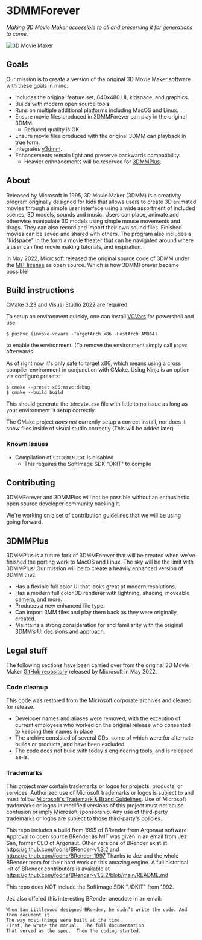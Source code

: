 # 3DMMForever

_Making 3D Movie Maker accessible to all and preserving it for generations to come._

![3D Movie Maker](https://github.com/microsoft/Microsoft-3D-Movie-Maker/blob/main/img/3dmovie.jpg?raw=true)

## Goals

Our mission is to create a version of the original 3D Movie Maker software with these goals in mind:

- Includes the original feature set, 640x480 UI, kidspace, and graphics.
- Builds with modern open source tools.
- Runs on multiple additional platforms including MacOS and Linux.
- Ensure movie files produced in 3DMMForever can play in the original 3DMM.
  - Reduced quality is OK.
- Ensure movie files produced with the original 3DMM can playback in true form.
- Integrates [v3dmm](https://twitter.com/Foone/status/1307750230679412736).
- Enhancements remain light and preserve backwards compatibility.
  - Heavier enhnacements will be reserved for [3DMMPlus](#3dmmplus).

## About

Released by Microsoft in 1995, 3D Movie Maker (3DMM) is a creativity program originally designed for kids that allows users to create 3D animated movies through a simple user interface using a wide assortment of included scenes, 3D models, sounds and music. Users can place, animate and otherwise manipulate 3D models using simple mouse movements and drags. They can also record and import their own sound files. Finished movies can be saved and shared with others. The program also includes a "kidspace" in the form a movie theater that can be navigated around where a user can find movie making tutorials, and inspiration.

In May 2022, Microsoft released the original source code of 3DMM under the [MIT license](LICENSE) as open source. Which is how 3DMMForever became possible!

## Build instructions

CMake 3.23 and Visual Studio 2022 are required.

To setup an environment quickly, one can install
[VCVars](https://github.com/bruxisma/VCVars) for powershell and use

```console
$ pushvc (invoke-vcvars -TargetArch x86 -HostArch AMD64)
```

to enable the environment. (To remove the environment simply call `popvc` afterwards

As of right now it's only safe to target x86, which means using a cross
compiler environment in conjunction with CMake. Using Ninja is an option via
configure presets:

```console
$ cmake --preset x86:msvc:debug
$ cmake --build build
```

This should generate the `3dmovie.exe` file with little to no issue as long as
your environment is setup correctly.

The CMake project *does not* currently setup a correct install, nor does it
show files inside of visual studio correctly (This will be added later)

### Known Issues

- Compilation of `SITOBREN.EXE` is disabled
  - This requires the SoftImage SDK "DKIT" to compile


## Contributing

3DMMForever and 3DMMPlus will not be possible without an enthusiastic open source developer community backing it.

We're working on a set of contribution guidelines that we will be using going forward.

## 3DMMPlus

3DMMPlus is a future fork of 3DMMForever that will be created when we've finished the porting work to MacOS and Linux. The sky will be the limit with 3DMMPlus! Our mission will be to create a heavily enhanced version of 3DMM that:

- Has a flexible full color UI that looks great at modern resolutions.
- Has a modern full color 3D renderer with lightning, shading, moveable camera, and more.
- Produces a new enhanced file type.
- Can import 3MM files and play them back as they were originally created.
- Maintains a strong consideration for and familiarity with the original 3DMM’s UI decisions and approach.

## Legal stuff

The following sections have been carried over from the original 3D Movie Maker [GitHub repository](https://github.com/microsoft/Microsoft-3D-Movie-Maker) released by Microsoft in May 2022.

### Code cleanup

This code was restored from the Microsoft corporate archives and cleared for release.

- Developer names and aliases were removed, with the exception of current employees who worked on the
  original release who consented to keeping their names in place
- The archive consisted of several CDs, some of which were for alternate builds or products, and
  have been excluded
- The code does not build with today's engineering tools, and is released as-is.

### Trademarks

This project may contain trademarks or logos for projects, products, or services. Authorized use of Microsoft 
trademarks or logos is subject to and must follow 
[Microsoft's Trademark & Brand Guidelines](https://www.microsoft.com/en-us/legal/intellectualproperty/trademarks/usage/general).
Use of Microsoft trademarks or logos in modified versions of this project must not cause confusion or imply Microsoft sponsorship.
Any use of third-party trademarks or logos are subject to those third-party's policies.

This repo includes a build from 1995 of BRender from Argonaut software. Approval to open source BRender as MIT was given in an email from Jez San, former CEO of Argonaut. Other versions of BRender exist at https://github.com/foone/BRender-v1.3.2 and https://github.com/foone/BRender-1997 Thanks to Jez and the whole BRender team for their hard work on this amazing engine. A full historical list of BRender contributors is available at https://github.com/foone/BRender-v1.3.2/blob/main/README.md 

This repo does NOT include the SoftImage SDK "./DKIT" from 1992.

Jez also offered this interesting BRender anecdote in an email:

```
When Sam Littlewood designed BRender, he didn’t write the code. And then document it.  
The way most things were built at the time.
First, he wrote the manual.  The full documentation
That served as the spec.  Then the coding started.
```
